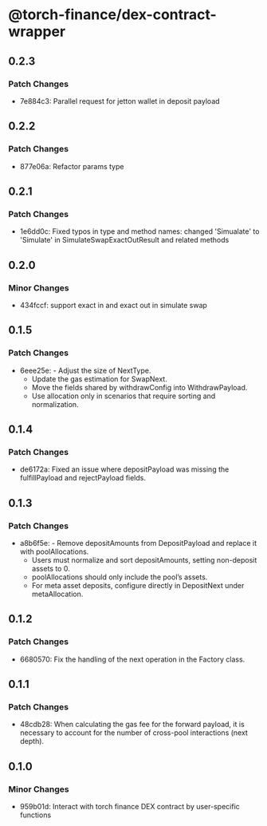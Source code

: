 # @torch-finance/dex-contract-wrapper

## 0.2.3

### Patch Changes

- 7e884c3: Parallel request for jetton wallet in deposit payload

## 0.2.2

### Patch Changes

- 877e06a: Refactor params type

## 0.2.1

### Patch Changes

- 1e6dd0c: Fixed typos in type and method names: changed 'Simualate' to 'Simulate' in SimulateSwapExactOutResult and related methods

## 0.2.0

### Minor Changes

- 434fccf: support exact in and exact out in simulate swap

## 0.1.5

### Patch Changes

- 6eee25e: - Adjust the size of NextType.
  - Update the gas estimation for SwapNext.
  - Move the fields shared by withdrawConfig into WithdrawPayload.
  - Use allocation only in scenarios that require sorting and normalization.

## 0.1.4

### Patch Changes

- de6172a: Fixed an issue where depositPayload was missing the fulfillPayload and rejectPayload fields.

## 0.1.3

### Patch Changes

- a8b6f5e: - Remove depositAmounts from DepositPayload and replace it with poolAllocations.
  - Users must normalize and sort depositAmounts, setting non-deposit assets to 0.
  - poolAllocations should only include the pool’s assets.
  - For meta asset deposits, configure directly in DepositNext under metaAllocation.

## 0.1.2

### Patch Changes

- 6680570: Fix the handling of the next operation in the Factory class.

## 0.1.1

### Patch Changes

- 48cdb28: When calculating the gas fee for the forward payload, it is necessary to account for the number of cross-pool interactions (next depth).

## 0.1.0

### Minor Changes

- 959b01d: Interact with torch finance DEX contract by user-specific functions
